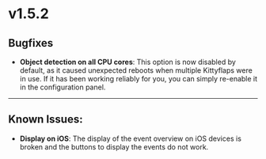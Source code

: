 # v1.5.2

## Bugfixes
- **Object detection on all CPU cores**: This option is now disabled by default, as it caused unexpected reboots when multiple Kittyflaps were in use. If it has been working reliably for you, you can simply re-enable it in the configuration panel.

---------

## Known Issues:
- **Display on iOS**: The display of the event overview on iOS devices is broken and the buttons to display the events do not work.